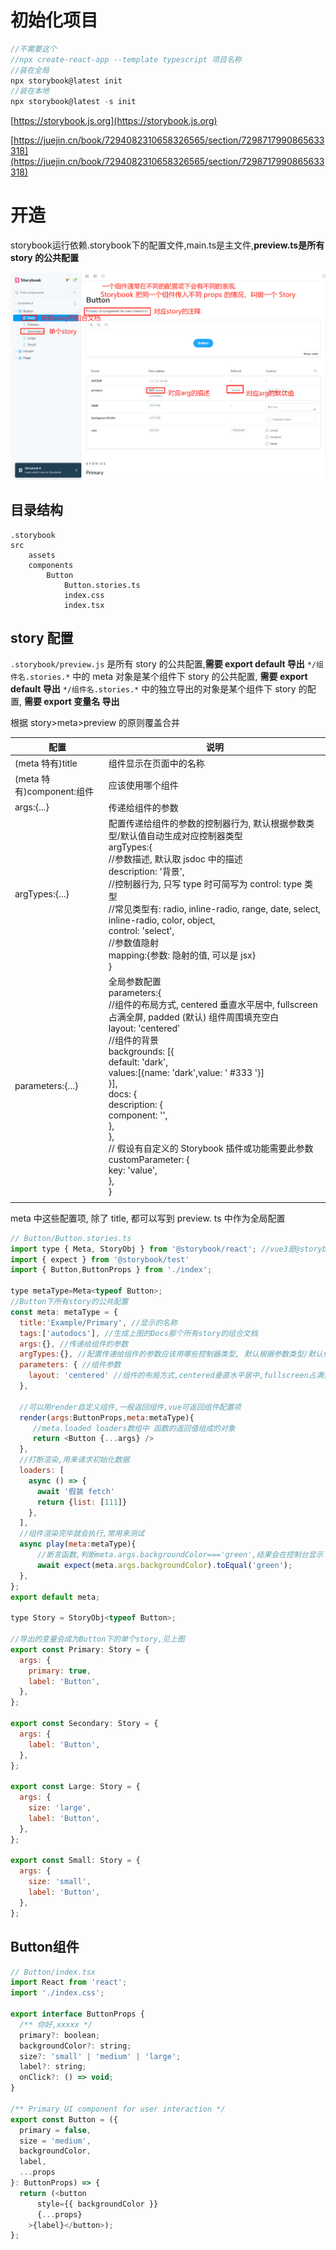 # 初始化项目

```js
//不需要这个
//npx create-react-app --template typescript 项目名称
//装在全局
npx storybook@latest init
//装在本地
npx storybook@latest -s init
```

[https://storybook.js.org](https://storybook.js.org)

[https://juejin.cn/book/7294082310658326565/section/7298717990865633318](https://juejin.cn/book/7294082310658326565/section/7298717990865633318)

# **开造**

storybook运行依赖.storybook下的配置文件,main.ts是主文件,**preview.ts是所有 story 的公共配置**

![](images/WEBRESOURCE7ee8962166a5c47ddcadd2f677906154image.png)

## 目录结构

```
.storybook
src
    assets
    components
        Button
            Button.stories.ts
            index.css
            index.tsx
```


## story 配置
`.storybook/preview.js` 是所有 story 的公共配置,**需要 export default 导出**
`*/组件名.stories.*` 中的 meta 对象是某个组件下 story 的公共配置, **需要 export default 导出**
`*/组件名.stories.*` 中的独立导出的对象是某个组件下 story 的配置, **需要 export 变量名 导出**

根据 story>meta>preview 的原则覆盖合并

| 配置                    | 说明                                                                                                                                                                                                                                                                                                                                                                                                                              |
| --------------------- | ------------------------------------------------------------------------------------------------------------------------------------------------------------------------------------------------------------------------------------------------------------------------------------------------------------------------------------------------------------------------------------------------------------------------------- |
| (meta 特有)title        | 组件显示在页面中的名称                                                                                                                                                                                                                                                                                                                                                                                                                     |
| (meta 特有)component:组件 | 应该使用哪个组件                                                                                                                                                                                                                                                                                                                                                                                                                        |
| args:{...}            | 传递给组件的参数                                                                                                                                                                                                                                                                                                                                                                                                                        |
| argTypes:{...}        | 配置传递给组件的参数的控制器行为, 默认根据参数类型/默认值自动生成对应控制器类型<br>argTypes:{<br>  //参数描述, 默认取 jsdoc 中的描述<br>  description: '背景',<br>  //控制器行为, 只写 type 时可简写为 control: type 类型 <br>    //常见类型有: radio, inline-radio, range, date, select, inline-radio, color, object,<br>  control: 'select',<br>  //参数值隐射<br>  mapping:{参数: 隐射的值, 可以是 jsx}<br>}<br>                                                                                                 |
| parameters:{...}      | 全局参数配置<br>parameters:{<br>  //组件的布局方式, centered 垂直水平居中, fullscreen 占满全屏, padded (默认) 组件周围填充空白<br>  layout: 'centered'<br>  //组件的背景<br>  backgrounds: [{<br>    default: 'dark',  <br>    values:[{name: 'dark',value: ' #333 '}]<br>  }],<br>  docs: {<br>    description: {  <br>      component: '',<br>    },<br>  },  <br>  // 假设有自定义的 Storybook 插件或功能需要此参数  <br>  customParameter: {  <br>    key: 'value',  <br>  },<br>} |
|                       |                                                                                                                                                                                                                                                                                                                                                                                                                                 |

meta 中这些配置项, 除了 title, 都可以写到 preview. ts 中作为全局配置

```javascript
// Button/Button.stories.ts
import type { Meta, StoryObj } from '@storybook/react'; //vue3是@storybook/react
import { expect } from '@storybook/test'
import { Button,ButtonProps } from './index';

type metaType=Meta<typeof Button>;
//Button下所有story的公共配置
const meta: metaType = {
  title:'Example/Primary', //显示的名称
  tags:['autodocs'], //生成上图的Docs那个所有story的组合文档
  args:{}, //传递给组件的参数
  argTypes:{}, //配置传递给组件的参数应该用哪些控制器类型, 默认根据参数类型/默认值自动生成对应控制器类型
  parameters: { //组件参数
  	layout: 'centered' //组件的布局方式,centered垂直水平居中,fullscreen占满全屏,padded(默认)组件周围填充空白
  },
  
  //可以用render自定义组件,一般返回组件,vue可返回组件配置项
  render(args:ButtonProps,meta:metaType){
     //meta.loaded loaders数组中 函数的返回值组成的对象
     return <Button {...args} />
  },
  //打断渲染,用来请求初始化数据
  loaders: [
    async () => {
      await '假装 fetch'
      return {list: [111]}
    },
  ],
  //组件渲染完毕就会执行,常用来测试
  async play(meta:metaType){
      //断言函数,判断meta.args.backgroundColor==='green',结果会在控制台显示
      await expect(meta.args.backgroundColor).toEqual('green');
  },
};
export default meta;

type Story = StoryObj<typeof Button>;

//导出的变量会成为Button下的单个story,见上图
export const Primary: Story = {  
  args: {  
    primary: true,  
    label: 'Button',  
  },  
};  
  
export const Secondary: Story = {  
  args: {  
    label: 'Button',  
  },  
};  
  
export const Large: Story = {  
  args: {  
    size: 'large',  
    label: 'Button',  
  },  
};  
  
export const Small: Story = {  
  args: {  
    size: 'small',  
    label: 'Button',  
  },  
};
```
## Button组件

```javascript
// Button/index.tsx
import React from 'react';
import './index.css';

export interface ButtonProps {
  /** 你好,xxxxx */
  primary?: boolean;
  backgroundColor?: string;
  size?: 'small' | 'medium' | 'large';
  label?: string;
  onClick?: () => void;
}

/** Primary UI component for user interaction */
export const Button = ({
  primary = false,
  size = 'medium',
  backgroundColor,
  label,
  ...props
}: ButtonProps) => {
  return (<button
      style={{ backgroundColor }}
      {...props}
    >{label}</button>);
};
```

